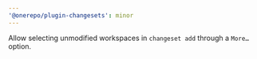 ```yaml
---
'@onerepo/plugin-changesets': minor
---
```


Allow selecting unmodified workspaces in `changeset add` through a `More…` option.
